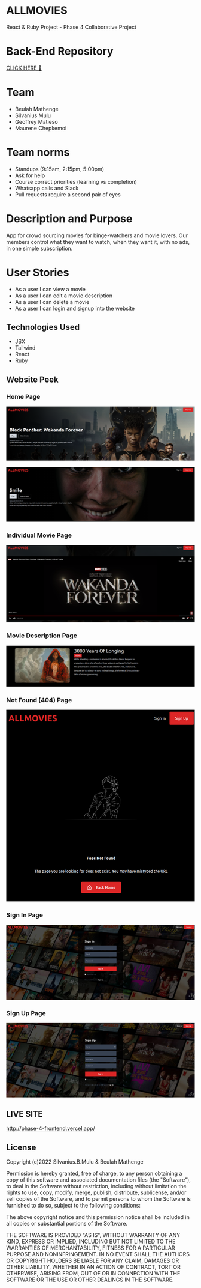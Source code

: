 
# ALLMOVIES
React & Ruby Project - Phase 4 Collaborative Project

# Back-End Repository
[CLICK HERE 🔗](https://github.com/Beulah-Matt/RailsProject)

# Team
* Beulah Mathenge 
* Silvanius Mulu
* Geoffrey Matieso
* Maurene Chepkemoi

# Team norms
* Standups (9:15am, 2:15pm, 5:00pm)
* Ask for help
* Course correct priorities (learning vs completion)
* Whatsapp calls and Slack
* Pull requests require a second pair of eyes

# Description and Purpose
App for crowd sourcing movies for binge-watchers and movie lovers. Our members control what they want to watch, when they want it, with no ads, in one simple subscription.

# User Stories
* As a user I can view a movie
* As a user I can edit a movie description
* As a user I can delete a movie
* As a user I can login and signup into the website

## Technologies Used
* JSX
* Tailwind
* React
* Ruby


## Website Peek

### Home Page

![Website Screenshot](https://github.com/Mulu007/phase-4-frontend/blob/main/src/assets/website%20screenshots/Home.png?raw=true)

![Website Screenshot](https://github.com/Mulu007/phase-4-frontend/blob/main/src/assets/website%20screenshots/Main.png?raw=true)
### Individual Movie Page

![Website Screenshot](https://github.com/Mulu007/phase-4-frontend/blob/main/src/assets/website%20screenshots/IndividualMovie.png?raw=true)

### Movie Description Page

![Website Screenshot](https://github.com/Mulu007/phase-4-frontend/blob/main/src/assets/website%20screenshots/MovieDescription.png?raw=true)
### Not Found (404) Page

![Website Screenshot](https://github.com/Mulu007/phase-4-frontend/blob/main/src/assets/website%20screenshots/NotFound.png?raw=true)
### Sign In Page

![Website Screenshot](https://github.com/Mulu007/phase-4-frontend/blob/main/src/assets/website%20screenshots/SignIn.png?raw=true)

### Sign Up Page
![Website Screenshot](https://github.com/Mulu007/phase-4-frontend/blob/main/src/assets/website%20screenshots/SignUp.png?raw=true)

## LIVE SITE

http://phase-4-frontend.vercel.app/

## License

Copyright (c)2022 Silvanius.B.Mulu & Beulah Mathenge

Permission is hereby granted, free of charge, to any person obtaining a copy of this software and associated documentation files (the "Software"), to deal in the Software without restriction, including without limitation the rights to use, copy, modify, merge, publish, distribute, sublicense, and/or sell copies of the Software, and to permit persons to whom the Software is furnished to do so, subject to the following conditions:

The above copyright notice and this permission notice shall be included in all copies or substantial portions of the Software.

THE SOFTWARE IS PROVIDED "AS IS", WITHOUT WARRANTY OF ANY KIND, EXPRESS OR IMPLIED, INCLUDING BUT NOT LIMITED TO THE WARRANTIES OF MERCHANTABILITY, FITNESS FOR A PARTICULAR PURPOSE AND NONINFRINGEMENT. IN NO EVENT SHALL THE AUTHORS OR COPYRIGHT HOLDERS BE LIABLE FOR ANY CLAIM, DAMAGES OR OTHER LIABILITY, WHETHER IN AN ACTION OF CONTRACT, TORT OR OTHERWISE, ARISING FROM, OUT OF OR IN CONNECTION WITH THE SOFTWARE OR THE USE OR OTHER DEALINGS IN THE SOFTWARE.